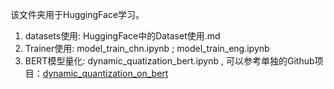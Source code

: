 该文件夹用于HuggingFace学习。

1. datasets使用: HuggingFace中的Dataset使用.md
2. Trainer使用: model_train_chn.ipynb ; model_train_eng.ipynb
3. BERT模型量化: dynamic_quatization_bert.ipynb , 可以参考单独的Github项目：[dynamic_quantization_on_bert
](https://github.com/percent4/dynamic_quantization_on_bert)